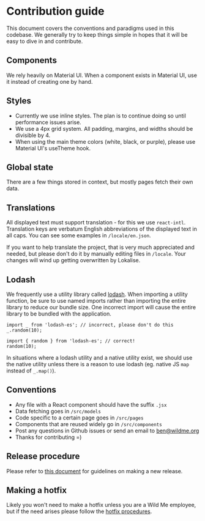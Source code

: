 # Contribution guide

This document covers the conventions and paradigms used in this codebase. We generally try to keep things simple in hopes that it will be easy to dive in and contribute.

## Components

We rely heavily on Material UI. When a component exists in Material UI, use it instead of creating one by hand.

## Styles

- Currently we use inline styles. The plan is to continue doing so until performance issues arise.
- We use a 4px grid system. All padding, margins, and widths should be divisible by 4.
- When using the main theme colors (white, black, or purple), please use Material UI's useTheme hook.

## Global state

There are a few things stored in context, but mostly pages fetch their own data.

## Translations

All displayed text must support translation - for this we use `react-intl`. Translation keys are verbatum English abbreviations of the displayed text in all caps. You can see some examples in `/locale/en.json`.

If you want to help translate the project, that is very much appreciated and needed, but please don't do it by manually editing files in `/locale`. Your changes will wind up getting overwritten by Lokalise.

## Lodash

We frequently use a utility library called [lodash](https://lodash.com/docs/). When importing a utility function, be sure to use named imports rather than importing the entire library to reduce our bundle size. One incorrect import will cause the entire library to be bundled with the application.

```
import _ from 'lodash-es'; // incorrect, please don't do this
_.random(10);

import { random } from 'lodash-es'; // correct!
random(10);
```

In situations where a lodash utility and a native utility exist, we should use the native utility unless there is a reason to use lodash (eg. native JS `map` instead of `_.map()`).

## Conventions

- Any file with a React component should have the suffix `.jsx`
- Data fetching goes in `/src/models`
- Code specific to a certain page goes in `/src/pages`
- Components that are reused widely go in `/src/components`
- Post any questions in Github issues or send an email to ben@wildme.org
- Thanks for contributing =)

## Release procedure

Please refer to [this document](https://github.com/WildMeOrg/codex-frontend/blob/develop/docs/release-procedure.md) for guidelines on making a new release.

## Making a hotfix

Likely you won't need to make a hotfix unless you are a Wild Me employee, but if the need arises please follow the [hotfix procedures](https://github.com/WildMeOrg/codex-frontend/blob/develop/docs/hotfix-procedure.md).
